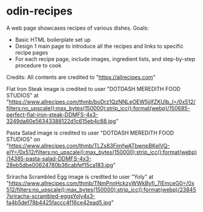 # odin-recipes
A web page showcases recipes of various dishes.
Goals:
- Basic HTML boilerplate set up
- Design 1 main page to introduce all the recipes and links to specific recipe pages
- For each recipe page, include images, ingredient lists, and step-by-step procedure to cook

Credits:
All contents are credited to "https://allrecipes.com"


Flat Iron Steak image is credited to user "DOTDASH MEREDITH FOOD STUDIOS" at "https://www.allrecipes.com/thmb/boDrz1QzNNLeOEW5jjlfZKUIb_I=/0x512/filters:no_upscale():max_bytes(150000):strip_icc():format(webp)/150685-perfect-flat-iron-steak-DDMFS-4x3-3249da60e56343388122d1c615eb4c88.jpg"


Pasta Salad image is credited to user "DOTDASH MEREDITH FOOD STUDIOS" on "https://www.allrecipes.com/thmb/TLZs83FimfwATbwnpBKelVQ-elY=/0x512/filters:no_upscale():max_bytes(150000):strip_icc():format(webp)/14385-pasta-salad-DDMFS-4x3-28eb5dbe00624780b36cabfef15ca183.jpg"

Sriracha Scrambled Egg image is credited to user "Yoly" at "https://www.allrecipes.com/thmb/TNmPnnHckzyWWkByfj_7lEmceG0=/0x512/filters:no_upscale():max_bytes(150000):strip_icc():format(webp)/238457sriracha-scrambled-eggsYoly4x3-fa4b5def78b4425faccc4f16ce42ead5.jpg"